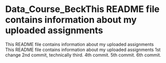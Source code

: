 # Data_Course_BeckThis README file contains information about my uploaded assignments
This README file contains information about my uploaded assignments
This README file contains information about my uploaded assignments
1st change
2nd commit, technically third.
4th commit.
5th commit.
6th commit.
